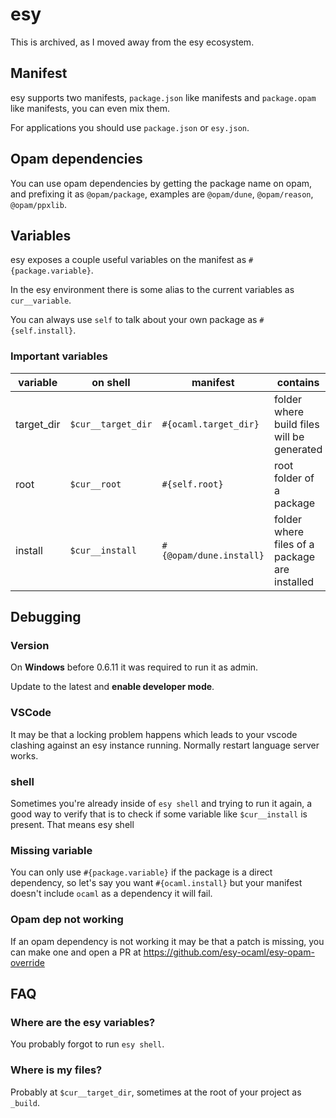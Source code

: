 # esy

This is archived, as I moved away from the esy ecosystem.

## Manifest

esy supports two manifests, `package.json` like manifests and `package.opam` like manifests, you can even mix them.

For applications you should use `package.json` or `esy.json`.

## Opam dependencies

You can use opam dependencies by getting the package name on opam, and prefixing it as `@opam/package`, examples are `@opam/dune`, `@opam/reason`, `@opam/ppxlib`.

## Variables

esy exposes a couple useful variables on the manifest as `#{package.variable}`.

In the esy environment there is some alias to the current variables as `cur__variable`.

You can always use `self` to talk about your own package as `#{self.install}`.

### Important variables

| variable   | on shell           | manifest                | contains                                      |
| ---------- | ------------------ | ----------------------- | --------------------------------------------- |
| target_dir | `$cur__target_dir` | `#{ocaml.target_dir}`   | folder where build files will be generated    |
| root       | `$cur__root`       | `#{self.root}`          | root folder of a package                      |
| install    | `$cur__install`    | `#{@opam/dune.install}` | folder where files of a package are installed |

## Debugging

### Version

On **Windows** before 0.6.11 it was required to run it as admin.

Update to the latest and **enable developer mode**.

### VSCode

It may be that a locking problem happens which leads to your vscode clashing against an esy instance running. Normally restart language server works.

### shell

Sometimes you're already inside of `esy shell` and trying to run it again, a good way to verify that is to check if some variable like `$cur__install` is present. That means esy shell

### Missing variable

You can only use `#{package.variable}` if the package is a direct dependency, so let's say you want `#{ocaml.install}` but your manifest doesn't include `ocaml` as a dependency it will fail.

### Opam dep not working

If an opam dependency is not working it may be that a patch is missing, you can make one and open a PR at https://github.com/esy-ocaml/esy-opam-override

## FAQ

### Where are the esy variables?

You probably forgot to run `esy shell`.

### Where is my files?

Probably at `$cur__target_dir`, sometimes at the root of your project as `_build`.
